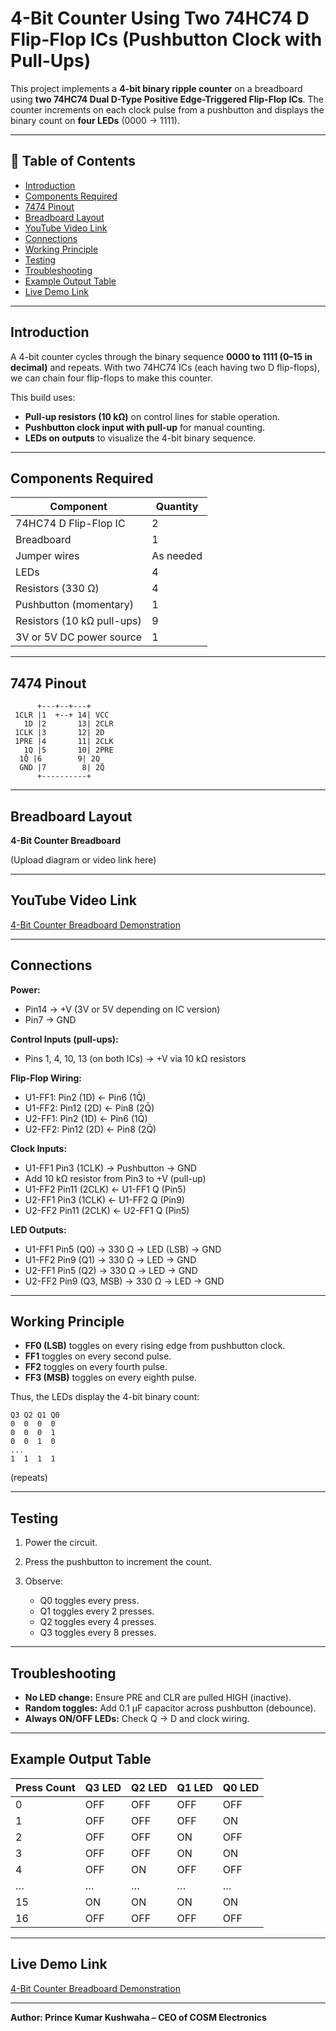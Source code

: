 # 4-Bit Counter Using Two 74HC74 D Flip-Flop ICs (Pushbutton Clock with Pull-Ups)

This project implements a **4-bit binary ripple counter** on a breadboard using **two 74HC74 Dual D-Type Positive Edge-Triggered Flip-Flop ICs**.
The counter increments on each clock pulse from a pushbutton and displays the binary count on **four LEDs** (0000 → 1111).

---

## 📜 Table of Contents
- [Introduction](#introduction)
- [Components Required](#components-required)
- [7474 Pinout](#7474-pinout)
- [Breadboard Layout](#breadboard-layout)
- [YouTube Video Link](#youtube-video-link)
- [Connections](#connections)
- [Working Principle](#working-principle)
- [Testing](#testing)
- [Troubleshooting](#troubleshooting)
- [Example Output Table](#example-output-table)
- [Live Demo Link](#live-demo-link)

---

## Introduction

A 4-bit counter cycles through the binary sequence **0000 to 1111 (0–15 in decimal)** and repeats.
With two 74HC74 ICs (each having two D flip-flops), we can chain four flip-flops to make this counter.

This build uses:

* **Pull-up resistors (10 kΩ)** on control lines for stable operation.
* **Pushbutton clock input with pull-up** for manual counting.
* **LEDs on outputs** to visualize the 4-bit binary sequence.

---

## Components Required

| Component                  | Quantity  |
| -------------------------- | --------- |
| 74HC74 D Flip-Flop IC      | 2         |
| Breadboard                 | 1         |
| Jumper wires               | As needed |
| LEDs                       | 4         |
| Resistors (330 Ω)          | 4         |
| Pushbutton (momentary)     | 1         |
| Resistors (10 kΩ pull-ups) | 9         |
| 3V or 5V DC power source   | 1         |

---

## 7474 Pinout

```
      +---+--+---+  
 1CLR |1  +--+ 14| VCC  
   1D |2       13| 2CLR  
 1CLK |3       12| 2D  
 1PRE |4       11| 2CLK  
   1Q |5       10| 2PRE  
  1Q̄ |6        9| 2Q  
  GND |7        8| 2Q̄  
      +----------+  
```

---

## Breadboard Layout

**4-Bit Counter Breadboard**

(Upload diagram or video link here)

---

## YouTube Video Link

[4-Bit Counter Breadboard Demonstration](#)

---

## Connections

**Power:**

* Pin14 → +V (3V or 5V depending on IC version)
* Pin7 → GND

**Control Inputs (pull-ups):**

* Pins 1, 4, 10, 13 (on both ICs) → +V via 10 kΩ resistors

**Flip-Flop Wiring:**

* U1-FF1: Pin2 (1D) ← Pin6 (1Q̄)
* U1-FF2: Pin12 (2D) ← Pin8 (2Q̄)
* U2-FF1: Pin2 (1D) ← Pin6 (1Q̄)
* U2-FF2: Pin12 (2D) ← Pin8 (2Q̄)

**Clock Inputs:**

* U1-FF1 Pin3 (1CLK) → Pushbutton → GND
* Add 10 kΩ resistor from Pin3 to +V (pull-up)
* U1-FF2 Pin11 (2CLK) ← U1-FF1 Q (Pin5)
* U2-FF1 Pin3 (1CLK) ← U1-FF2 Q (Pin9)
* U2-FF2 Pin11 (2CLK) ← U2-FF1 Q (Pin5)

**LED Outputs:**

* U1-FF1 Pin5 (Q0) → 330 Ω → LED (LSB) → GND
* U1-FF2 Pin9 (Q1) → 330 Ω → LED → GND
* U2-FF1 Pin5 (Q2) → 330 Ω → LED → GND
* U2-FF2 Pin9 (Q3, MSB) → 330 Ω → LED → GND

---

## Working Principle

* **FF0 (LSB)** toggles on every rising edge from pushbutton clock.
* **FF1** toggles on every second pulse.
* **FF2** toggles on every fourth pulse.
* **FF3 (MSB)** toggles on every eighth pulse.

Thus, the LEDs display the 4-bit binary count:

```
Q3 Q2 Q1 Q0
0  0  0  0
0  0  0  1
0  0  1  0
...
1  1  1  1
```

(repeats)

---

## Testing

1. Power the circuit.
2. Press the pushbutton to increment the count.
3. Observe:

   * Q0 toggles every press.
   * Q1 toggles every 2 presses.
   * Q2 toggles every 4 presses.
   * Q3 toggles every 8 presses.

---

## Troubleshooting

* **No LED change:** Ensure PRE and CLR are pulled HIGH (inactive).
* **Random toggles:** Add 0.1 µF capacitor across pushbutton (debounce).
* **Always ON/OFF LEDs:** Check Q → D and clock wiring.

---

## Example Output Table

| Press Count | Q3 LED | Q2 LED | Q1 LED | Q0 LED |
| ----------- | ------ | ------ | ------ | ------ |
| 0           | OFF    | OFF    | OFF    | OFF    |
| 1           | OFF    | OFF    | OFF    | ON     |
| 2           | OFF    | OFF    | ON     | OFF    |
| 3           | OFF    | OFF    | ON     | ON     |
| 4           | OFF    | ON     | OFF    | OFF    |
| …           | …      | …      | …      | …      |
| 15          | ON     | ON     | ON     | ON     |
| 16          | OFF    | OFF    | OFF    | OFF    |

---

## Live Demo Link

[4-Bit Counter Breadboard Demonstration](https://www.tinkercad.com/things/0uZp85dLDtB-4-bit-counter-using-74hc74-d-flip-flop)

---

**Author: Prince Kumar Kushwaha – CEO of COSM Electronics**

